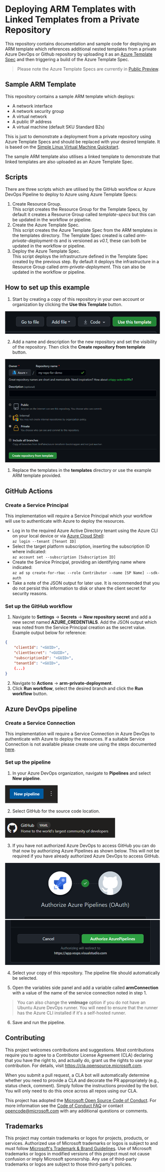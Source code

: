 # Deploying ARM Templates with Linked Templates from a Private Repository

This repository contains documentation and sample code for deploying an ARM template which references additional nested templates from a private Azure DevOps or Github repository by uploading it as an [Azure Template Spec](https://docs.microsoft.com/en-us/azure/azure-resource-manager/templates/template-specs) and then triggering a build of the Azure Template Spec.

> Please note the Azure Template Specs are currently in [Public Preview](https://techcommunity.microsoft.com/t5/azure-governance-and-management/arm-template-specs-is-now-public-preview/ba-p/2103322).

## Sample ARM Template

This repository contains a sample ARM template which deploys:

- A network interface
- A network security group
- A virtual network
- A public IP address
- A virtual machine (default SKU Standard B2s)

This is just to demonstrate a deployment from a private repository using Azure Template Specs and should be replaced with your desired template. It is based on the [Simple Linux Virtual Machine Quickstart](https://github.com/Azure/azure-quickstart-templates/tree/master/quickstarts/microsoft.compute/vm-simple-linux).

The sample ARM template also utilises a linked template to demonstrate that linked templates are also uploaded as an Azure Template Spec.

## Scripts

There are three scripts which are utilised by the GitHub workflow or Azure DevOps Pipeline to deploy to Azure using Azure Template Specs:

1. Create Resource Group. <br>
   This script creates the Resource Group for the Template Specs, by default it creates a Resource Group called *template-specs* but this can be updated in the workflow or pipeline.
2. Create the Azure Template Spec. <br>
   This script creates the Azure Template Spec from the ARM templates in the templates directory. The Template Spec created is called *arm-private-deployment-ts* and is versioned as *v0.1*, these can both be updated in the workflow or pipeline.
3. Deploy the Azure Template Spec. <br>
   This script deploys the infrastructure defined in the Template Spec created by the previous step. By default it deploys the infrastructure in a Resource Group called *arm-private-deployment*. This can also be updated in the workflow or pipeline.

## How to set up this example

1. Start by creating a copy of this repository in your own account or organization by clicking the **Use this Template** button.

![Use this Template button](/images/useTemplate.png)

2. Add a name and description for the new repository and set the visibility of the repository. Then click the **Create repository from template** button.

![Create repository from template](/images/create.png)

1. Replace the templates in the **templates** directory or use the example ARM template provided.

## GitHub Actions

### Create a Service Principal

This implementation will require a Service Principal which your workflow will use to authenticate with Azure to deploy the resources.

- Log in to the required Azure Active Directory tenant using the Azure CLI on your local device or via [Azure Cloud Shell](https://shell.azure.com): <br>
`az login --tenant [Tenant ID]`
- Select the target platform subscription, inserting the subscription ID where indicated: <br> `az account set --subscription [Subscription ID]`
- Create the Service Principal, providing an identifying name where indicated: <br> `az ad sp create-for-rbac --role Contributor --name [SP Name] --sdk-auth`
- Take a note of the JSON output for later use. It is recommended that you do not persist this information to disk or share the client secret for security reasons.

### Set up the GitHub workflow

1. Navigate to **Settings** -> **Secrets** -> **New repository secret** and add a new secret named **AZURE_CREDENTIALS**. Add the JSON output which was noted from the Service Principal creation as the secret value. Example output below for reference:

```json
{
    "clientId": "<GUID>",
    "clientSecret": "<GUID>",
    "subscriptionId": "<GUID>",
    "tenantId": "<GUID>",
    (...)
}
```

2. Navigate to **Actions** -> **arm-private-deployment**.
3. Click **Run workflow**, select the desired branch and click the **Run workflow** button.

## Azure DevOps pipeline

### Create a Service Connection

This implementation will require a Service Connection in Azure DevOps to authenticate with Azure to deploy the resources. If a suitable Service Connection is not available please create one using the steps documented [here](https://docs.microsoft.com/en-us/azure/devops/pipelines/library/service-endpoints?view=azure-devops&tabs=yaml#create-a-service-connection).

### Set up the pipeline

1. In your Azure DevOps organization, navigate to **Pipelines** and select **New pipeline**.

![New Pipeline](/images/new_pipeline.png)

2. Select GitHub for the source code location.

![GitHub pipeline source](/images/github_pipeline_source.png)

3. If you have not authorized Azure DevOps to access GitHub you can do that now by authorizing Azure Pipelines as shown below. This will not be required if you have already authorized Azure DevOps to access GitHub.

![Azure Pipeline Auth banner](/images/OAuth.png)
![Auth button](/images/Auth.png)

4. Select your copy of this repository. The pipeline file should automatically be selected.

5. Open the variables side panel and add a variable called **armConnection** with a value of the name of the service connection noted in step 1.

> You can also change the **vmImage** option if you do not have an Ubuntu Azure DevOps runner. You will need to ensure that the runner has the Azure CLI installed if it's a self-hosted runner.

6. Save and run the pipeline.

## Contributing

This project welcomes contributions and suggestions.  Most contributions require you to agree to a Contributor License Agreement (CLA) declaring that you have the right to, and actually do, grant us
the rights to use your contribution. For details, visit https://cla.opensource.microsoft.com.

When you submit a pull request, a CLA bot will automatically determine whether you need to provide
a CLA and decorate the PR appropriately (e.g., status check, comment). Simply follow the instructions
provided by the bot. You will only need to do this once across all repos using our CLA.

This project has adopted the [Microsoft Open Source Code of Conduct](https://opensource.microsoft.com/codeofconduct/).
For more information see the [Code of Conduct FAQ](https://opensource.microsoft.com/codeofconduct/faq/) or
contact [opencode@microsoft.com](mailto:opencode@microsoft.com) with any additional questions or comments.

## Trademarks

This project may contain trademarks or logos for projects, products, or services. Authorized use of Microsoft
trademarks or logos is subject to and must follow
[Microsoft's Trademark & Brand Guidelines](https://www.microsoft.com/en-us/legal/intellectualproperty/trademarks/usage/general).
Use of Microsoft trademarks or logos in modified versions of this project must not cause confusion or imply Microsoft sponsorship.
Any use of third-party trademarks or logos are subject to those third-party's policies.
